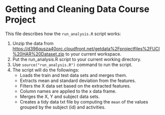 Getting and Cleaning Data Course Project
========================================
This file describes how the `run_analysis.R` script works:

1. Unzip the data from https://d396qusza40orc.cloudfront.net/getdata%2Fprojectfiles%2FUCI%20HAR%20Dataset.zip to your current workspace.
2. Put the run_analysis.R script to your current working directory.
3. Use `source("run_analysis.R")` command to run the script.
4. The script will do the followings:
    * Loads the train and test data sets and merges them.
    * Extracts mean and standard deviation from the features.
    * Filters the X data set based on the extracted features.
    * Column names are applied to the x data frame.
    * Merges the X, Y and subject data sets.
    * Creates a tidy data txt file by computing the `mean` of the values grouped by the subject (id) and activities.
